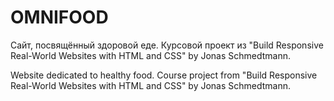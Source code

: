 # OMNIFOOD
Сайт, посвящённый здоровой еде.
Курсовой проект из "Build Responsive Real-World Websites with HTML and CSS" by Jonas Schmedtmann.

Website dedicated to healthy food.
Course project from "Build Responsive Real-World Websites with HTML and CSS" by Jonas Schmedtmann.
